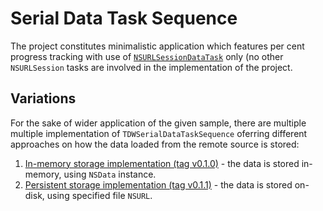 # Serial Data Task Sequence
The project constitutes minimalistic application which features per cent progress tracking with use of
[`NSURLSessionDataTask`](https://developer.apple.com/documentation/foundation/nsurlsessiondatatask) only (no other `NSURLSession` tasks are involved in the
implementation of the project.

## Variations
For the sake of wider application of the given sample, there are multiple multiple implementation of `TDWSerialDataTaskSequence` oferring different approaches
on how the data loaded from the remote source is stored:
1. [In-memory storage implementation (tag v0.1.0)](https://github.com/AlexandrSMed/SO-a-73661520-5690248-SerialDataTaskSequence/tree/v0.1.0) - the data is stored in-memory, using `NSData` instance.
2. [Persistent storage implementation (tag v0.1.1)](https://github.com/AlexandrSMed/SO-a-73661520-5690248-SerialDataTaskSequence/tree/v0.1.1) - the data is stored on-disk, using specified file `NSURL`.
